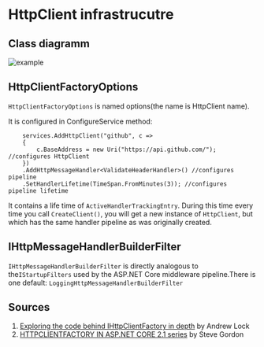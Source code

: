 # HttpClient infrastrucutre

## Class diagramm

![example](http://www.plantuml.com/plantuml/proxy?cache=no&src=https://raw.githubusercontent.com/AndreiGanichev/Student-Notes/main/HttpClient/HttpClient.puml)

## HttpClientFactoryOptions

```HttpClientFactoryOptions``` is named options(the name is HttpClient name).

It is configured in ConfigureService method:
```
    services.AddHttpClient("github", c =>
    {
        c.BaseAddress = new Uri("https://api.github.com/"); //configures HttpClient
    })
    .AddHttpMessageHandler<ValidateHeaderHandler>() //configures pipeline
    .SetHandlerLifetime(TimeSpan.FromMinutes(3)); //configures pipeline lifetime
```

It contains a life time of ```ActiveHandlerTrackingEntry```. During this time every time you call ``CreateClient()``,
you will get a new instance of ``HttpClient``, but which has the same handler pipeline as was originally created.

## IHttpMessageHandlerBuilderFilter

```IHttpMessageHandlerBuilderFilter``` is directly analogous to the```IStartupFilters``` used by the ASP.NET Core middleware pipeline.There is one default: ```LoggingHttpMessageHandlerBuilderFilter```


## Sources
1. [Exploring the code behind IHttpClientFactory in depth](https://andrewlock.net/exporing-the-code-behind-ihttpclientfactory/) by Andrew Lock
1. [HTTPCLIENTFACTORY IN ASP.NET CORE 2.1 series](https://www.stevejgordon.co.uk/introduction-to-httpclientfactory-aspnetcore) by Steve Gordon